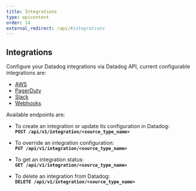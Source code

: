 ```yaml
---
title: Integrations
type: apicontent
order: 14
external_redirect: /api/#integrations
---
```


## Integrations

Configure your Datadog integrations via Datadog API, current configurable integrations are:

* [AWS](/api/#aws)
* [PagerDuty](/api/#pagerduty)
* [Slack](/api/#slack)
* [Webhooks](/api/#webhooks)

Available endpoints are:

* To create an integration or update its configuration in Datadog:  
    **`POST /api/v1/integration/<source_type_name>`**
    
* To override an integration configuration:  
    **`PUT /api/v1/integration/<source_type_name>`**

* To get an integration status:  
    **`GET /api/v1/integration/<source_type_name>`**

* To delete an integration from Datadog:  
    **`DELETE /api/v1/integration/<source_type_name>`**
